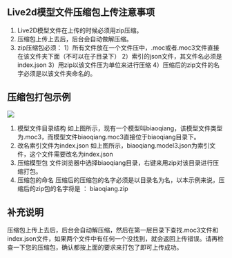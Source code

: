 ## Live2d模型文件压缩包上传注意事项

1. Live2D模型文件在上传的时候必须用zip压缩。
2. 压缩包上传上去后，后台会自动做解压缩。
3. zip压缩包必须：
1）所有文件放在一个文件压中，.moc或者.moc3文件直接在该文件夹下面（不可以在子目录下）
2）索引的json文件，其文件名必须是index.json
3）用zip以该文件压为单位来进行压缩
4）压缩后的zip文件的名字必须是以该文件夹命名的。

## 压缩包打包示例

![](https://kb.oddmeta.net/uploads/omassistant/images/m_bd5b47d6a6bfc03ea0d8bdcecd521f12_r.png)

1. 模型文件目录结构
如上图所示，现有一个模型叫biaoqiang，该模型文件类型为.moc3，而模型文件biaoqiang.moc3直接位于biaoqiang目录下。
2. 改名索引文件为index.json
如上图所示，biaoqiang.model3.json为索引文件，这个文件需要改名为index.json
3. 压缩模型包
文件浏览器中选择biaoqiang目录，右键来用zip对该目录进行压缩打包。
4. 压缩包的命名
压缩后的压缩包的名字必须是以目录名为名，以本示例来说，压缩后的zip包的名字将是 ： biaoqiang.zip

## 补充说明
压缩包上传上去后，后台会自动解压缩，然后在第一层目录下查找.moc3文件和index.json文件，如果两个文件中有任何一个没找到，就会返回上传错误。请再检查一下您的压缩包，确认都按上面的要求来打包了即可上传成功。

